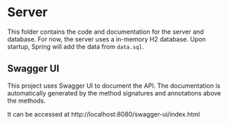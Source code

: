 # Server

This folder contains the code and documentation for the server and database.
For now, the server uses a in-memory H2 database. Upon startup, Spring will add the data from `data.sql`.

## Swagger UI

This project uses Swagger UI to document the API.
The documentation is automatically generated by the method signatures and annotations above the methods.

It can be accessed at http://localhost:8080/swagger-ui/index.html

